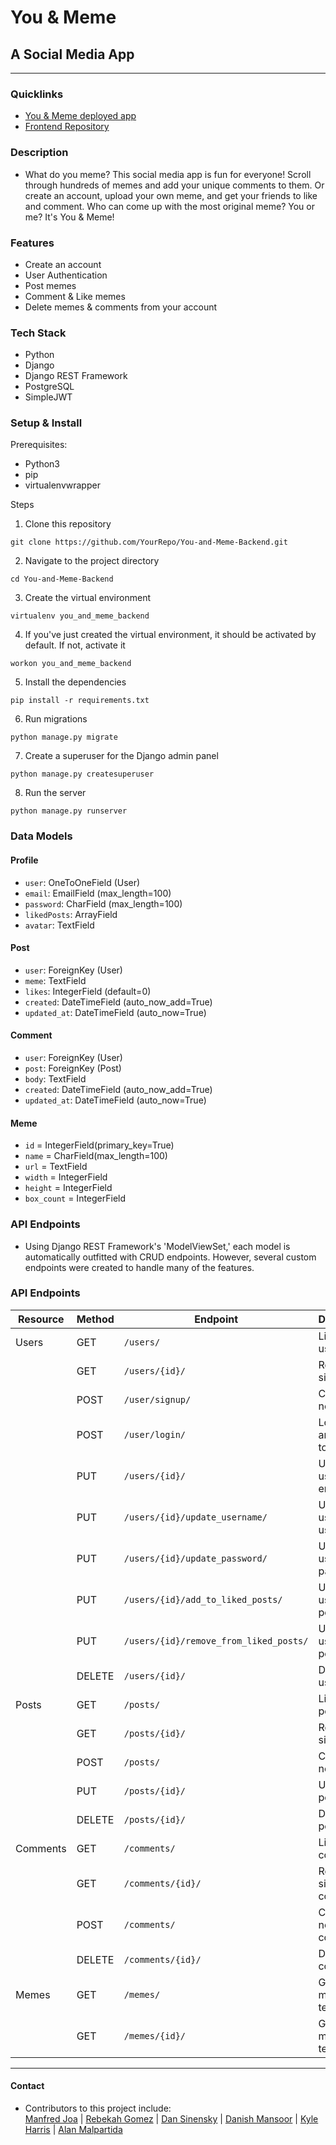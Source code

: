 # You & Meme

## A Social Media App

---

### Quicklinks

- [You & Meme deployed app](https://youandmeme.netlify.app)
- [Frontend Repository](https://github.com/alantothe/you_and_meme_client)

### Description

- What do you meme? This social media app is fun for everyone! Scroll through hundreds of memes and add your unique comments to them. Or create an account, upload your own meme, and get your friends to like and comment. Who can come up with the most original meme? You or me? It's You & Meme!

### Features

- Create an account
- User Authentication
- Post memes
- Comment & Like memes
- Delete memes & comments from your account

### Tech Stack

- Python
- Django
- Django REST Framework
- PostgreSQL
- SimpleJWT

### Setup & Install

Prerequisites:<br>

- Python3
- pip
- virtualenvwrapper

Steps<br>

1. Clone this repository

```
git clone https://github.com/YourRepo/You-and-Meme-Backend.git
```

2. Navigate to the project directory

```
cd You-and-Meme-Backend
```

3. Create the virtual environment

```
virtualenv you_and_meme_backend
```

4. If you've just created the virtual environment, it should be activated by default. If not, activate it

```
workon you_and_meme_backend
```

5. Install the dependencies

```
pip install -r requirements.txt
```

6. Run migrations

```
python manage.py migrate
```

7. Create a superuser for the Django admin panel

```
python manage.py createsuperuser
```

8. Run the server

```
python manage.py runserver
```

### Data Models

#### Profile

- `user`: OneToOneField (User)
- `email`: EmailField (max_length=100)
- `password`: CharField (max_length=100)
- `likedPosts`: ArrayField
- `avatar`: TextField

#### Post

- `user`: ForeignKey (User)
- `meme`: TextField
- `likes`: IntegerField (default=0)
- `created`: DateTimeField (auto_now_add=True)
- `updated_at`: DateTimeField (auto_now=True)

#### Comment

- `user`: ForeignKey (User)
- `post`: ForeignKey (Post)
- `body`: TextField
- `created`: DateTimeField (auto_now_add=True)
- `updated_at`: DateTimeField (auto_now=True)

#### Meme

- `id` = IntegerField(primary_key=True)
- `name` = CharField(max_length=100)
- `url` = TextField
- `width` = IntegerField
- `height` = IntegerField
- `box_count` = IntegerField

### API Endpoints

- Using Django REST Framework's 'ModelViewSet,' each model is automatically outfitted with CRUD endpoints. However, several custom endpoints were created to handle many of the features.

### API Endpoints

| Resource | Method | Endpoint                               | Description                    |
| -------- | ------ | -------------------------------------- | ------------------------------ |
| Users    | GET    | `/users/`                              | List all users                 |
|          | GET    | `/users/{id}/`                         | Retrieve a single user         |
|          | POST   | `/user/signup/`                        | Create a new user              |
|          | POST   | `/user/login/`                         | Login user and return to token |
|          | PUT    | `/users/{id}/`                         | Update a user's email          |
|          | PUT    | `/users/{id}/update_username/`         | Update a user's username       |
|          | PUT    | `/users/{id}/update_password/`         | Update a user's password       |
|          | PUT    | `/users/{id}/add_to_liked_posts/`      | Update a user's liked posts    |
|          | PUT    | `/users/{id}/remove_from_liked_posts/` | Update a user's liked posts    |
|          | DELETE | `/users/{id}/`                         | Delete a user                  |
| Posts    | GET    | `/posts/`                              | List all posts                 |
|          | GET    | `/posts/{id}/`                         | Retrieve a single post         |
|          | POST   | `/posts/`                              | Create a new post              |
|          | PUT    | `/posts/{id}/`                         | Update a post's likes          |
|          | DELETE | `/posts/{id}/`                         | Delete a post                  |
| Comments | GET    | `/comments/`                           | List all comments              |
|          | GET    | `/comments/{id}/`                      | Retrieve a single comment      |
|          | POST   | `/comments/`                           | Create a new comment           |
|          | DELETE | `/comments/{id}/`                      | Delete a comment               |
| Memes    | GET    | `/memes/`                              | Get all meme templates         |
|          | GET    | `/memes/{id}/`                         | Get one meme template          |

---

#### Contact

- Contributors to this project include: <br>
  [Manfred Joa](https://www.linkedin.com/in/manfredjoa/) | [Rebekah Gomez](https://www.linkedin.com/in/rebekah-gomez/) | [Dan Sinensky](https://www.linkedin.com/in/dansinensky/) | [Danish Mansoor](https://www.linkedin.com/in/danishhhm/) | [Kyle Harris](https://www.linkedin.com/in/kyleharris007/) | [Alan Malpartida](https://github.com/alantothe)
